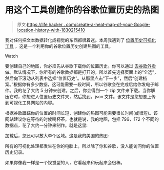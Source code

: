 # 用这个工具创建你的谷歌位置历史的热图

> 原文:[https://life hacker . com/create-a-heat-map-of-your-Google-location-history-with-1830215410](https://lifehacker.com/create-a-heat-map-of-your-google-location-history-with-1830215410)

我对任何把文本数据转化成视觉的东西都很着迷。本周我遇到了 [位置历史可视化工具](https://locationhistoryvisualizer.com) ，这是一个利用你的谷歌位置历史创建热图的工具。

Watch

要创建自己的地图，你必须先从谷歌下载你的位置历史。你可以通过 [去谷歌外卖](https://takeout.google.com/) 做。默认情况下，你所有的谷歌数据都是打开的，所以首先选择页面上的“全选”，然后向下滚动从列表中选择“位置历史”。从那里点击“下一步”，然后“创建档案。”根据你有多少数据，这可能需要一段时间，所以谷歌会在完成后给你发电子邮件。我的花了大约 5 分钟来创建。之后，你会得到一个 zip 文件来下载。当你解压它时，你想进入位置历史文件夹，然后找到。json 文件。该文件是您想要上传到可视化工具网站的内容。

根据谷歌跟踪你的位置的时间长短，创建你的热图可能需要很长时间(或很短)。该网站建议你在等待的时候喝杯茶。也就是说，我的地图，包括 796，172 个不同的数据点，花了大约一分钟来制作。就是这里:

加载后，您还可以放大单个区域。这是我的美国的热图:

所有的可视化处理都发生在你的电脑上，所以除了你和谷歌，没人能访问你的位置历史记录。

如果你像我一样是一个视觉型的人，它看起来和玩起来会很棒。
